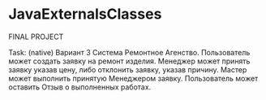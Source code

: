 # JavaExternalsClasses
FINAL PROJECT

Task:
(native)
Вариант 3
Система Ремонтное Агенство. 
Пользователь может создать заявку на ремонт изделия. Менеджер может принять заявку указав цену, либо отклонить заявку, указав причину. Мастер может выполнить принятую Менеджером заявку. Пользователь может оставить Отзыв о выполненных работах.
